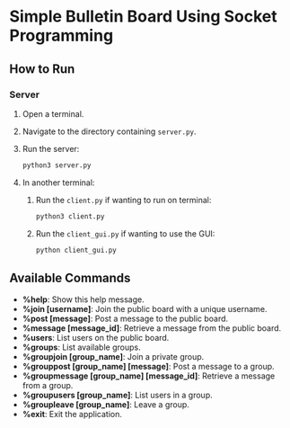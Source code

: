 # Simple Bulletin Board Using Socket Programming

## How to Run

### Server

1. Open a terminal.
2. Navigate to the directory containing `server.py`.
3. Run the server:

   ```bash
   python3 server.py
   ```

4. In another terminal:
   1. Run the `client.py` if wanting to run on terminal:

      ```bash
      python3 client.py
      ```

   2. Run the `client_gui.py` if wanting to use the GUI:

      ```bash
      python client_gui.py
      ```

## Available Commands

- **%help**: Show this help message.
- **%join [username]**: Join the public board with a unique username.
- **%post [message]**: Post a message to the public board.
- **%message [message_id]**: Retrieve a message from the public board.
- **%users**: List users on the public board.
- **%groups**: List available groups.
- **%groupjoin [group_name]**: Join a private group.
- **%grouppost [group_name] [message]**: Post a message to a group.
- **%groupmessage [group_name] [message_id]**: Retrieve a message from a group.
- **%groupusers [group_name]**: List users in a group.
- **%groupleave [group_name]**: Leave a group.
- **%exit**: Exit the application.
```